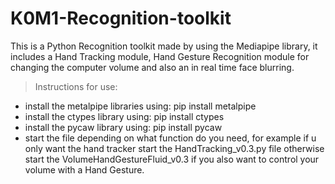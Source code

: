 # K0M1-Recognition-toolkit
 This is a Python Recognition toolkit made by using the Mediapipe library, it includes a Hand Tracking module, Hand Gesture Recognition module for changing the computer volume and also an in real time face blurring.

> Instructions for use:
- install the metalpipe libraries using: pip install metalpipe
- install the ctypes library using: pip install ctypes
- install the pycaw library using: pip install pycaw
- start the file depending on what function do you need, for example if u only want the hand tracker start the HandTracking_v0.3.py file otherwise start the VolumeHandGestureFluid_v0.3 if you also want to control your volume with a Hand Gesture.
